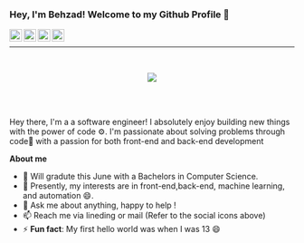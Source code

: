 ### Hey, I'm Behzad! Welcome to my Github Profile 👋
<div align="center">
<!-- <a href="" target="_blank">
  <img align="left" alt="'Website" width="22px" height="22px"  src="https://cdn3.iconfinder.com/data/icons/colorful-guache-social-media-logos-1/159/social-media_web-256.png" />
</a> -->
<!-- <a href="" target="_blank">
  <img align="left" alt="'Gmail" width="22px" height="22px" src="https://cdn2.iconfinder.com/data/icons/colorful-guache-social-media-logos-1/158/social-media_blogger-256.png" />
</a> -->
<!-- <a href="" target="_blank">
  <img align="left" alt="Twitter" width="22px" height="22px" src="https://cdn2.iconfinder.com/data/icons/colorful-guache-social-media-logos-1/155/social-media_twitter-256.png">
</a> -->
<a href="https://www.linkedin.com/in/akash-sharma-246b67165" target="_blank">
  <img align="left" alt="LinkedIn" width="22px" height="22px" src="https://cdn4.iconfinder.com/data/icons/colorful-guache-social-media-logos-1/159/social-media_linkedin-256.png" />
</a>
<a href="https://t.me/AkashTheGreat" target="_blank">
  <img align="left" alt="Telegram" width="22px" height="22px" src="https://cdn3.iconfinder.com/data/icons/colorful-guache-social-media-logos-1/159/social-media_telegram-256.png" />
</a>
<a href="mailto:akashthegreatlegend@gmail.com" target="_blank">
  <img align="left" alt="'Gmail" width="22px" height="22px" src="https://cdn3.iconfinder.com/data/icons/colorful-guache-social-media-logos-1/159/social-media_gmail-256.png" />
</a>
<a href="https://discordapp.com/users/579152992335429633" target="_blank">
  <img align="left" alt="'Gmail" width="22px" height="22px" src="https://cdn2.iconfinder.com/data/icons/colorful-guache-social-media-logos-1/159/social-media_discord-alt-256.png" />
</a>
  <br />
  <hr />
  <br />
  
![](https://quotes-github-readme.vercel.app/api?type=horizontal&theme=radical)
  

</div>



<br />
<br />

Hey there, I'm a a software engineer! I absolutely enjoy building new things with the power of code ⚙. I'm passionate about solving problems through code🚀 with a passion for both front-end and back-end development


<!-- **Some Of My Best Projects: **

- 🔭 I’m currently working on few personal projects and contributing to few open source organizations - [CGAL](https://github.com/CGAL/cgal), [tensorflow](https://github.com/tensorflow/tensorflow), & [RDFlib](https://github.com/RDFLib/rdflib). Also, started writing blogs recently, [Check them out !](https://akash-sharma-1.github.io/blog/) 
- 🌱 I’m currently learning data engineering and designing large, high-performant scalable systems/ cloud-based systems.
- 👯 I’m collaborating with some great research labs & working with them on really exciting publications based in DL, NLP and software engineering. -->

**About me**
- 💼 Will gradute this June with a Bachelors in Computer Science.
- 🤔 Presently, my interests are in front-end,back-end, machine learning, and automation 😄.
- 💬 Ask me about anything, happy to help !
- 📫 Reach me via lineding or mail (Refer to the social icons above)
- ⚡ **Fun fact**: My first hello world was when I was 13 😄

<!-- /*<img style="display: block; margin: 0 auto;" alt="GIF" src="http://veronicasicoe.files.wordpress.com/2015/11/f7e0d-nu8baew.gif">*/ -->



